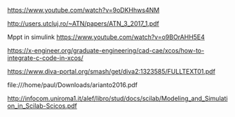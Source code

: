 https://www.youtube.com/watch?v=9oDKHhws4NM

http://users.utcluj.ro/~ATN/papers/ATN_3_2017_1.pdf

Mppt in simulink
https://www.youtube.com/watch?v=o9BOrAHH5E4

https://x-engineer.org/graduate-engineering/cad-cae/xcos/how-to-integrate-c-code-in-xcos/

https://www.diva-portal.org/smash/get/diva2:1323585/FULLTEXT01.pdf

file:///home/paul/Downloads/arianto2016.pdf

http://infocom.uniroma1.it/alef/libro/stud/docs/scilab/Modeling_and_Simulation_in_Scilab-Scicos.pdf